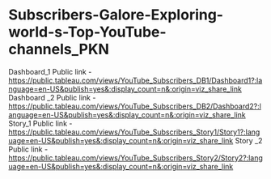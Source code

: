 # Subscribers-Galore-Exploring-world-s-Top-YouTube-channels_PKN


Dashboard_1 Public link -https://public.tableau.com/views/YouTube_Subscribers_DB1/Dashboard1?:language=en-US&publish=yes&:display_count=n&:origin=viz_share_link
Dashboard _2 Public link - https://public.tableau.com/views/YouTube_Subscribers_DB2/Dashboard2?:language=en-US&publish=yes&:display_count=n&:origin=viz_share_link
Story_1 Public link - https://public.tableau.com/views/YouTube_Subscribers_Story1/Story1?:language=en-US&publish=yes&:display_count=n&:origin=viz_share_link
Story _2 Public link - https://public.tableau.com/views/YouTube_Subscribers_Story2/Story2?:language=en-US&publish=yes&:display_count=n&:origin=viz_share_link
